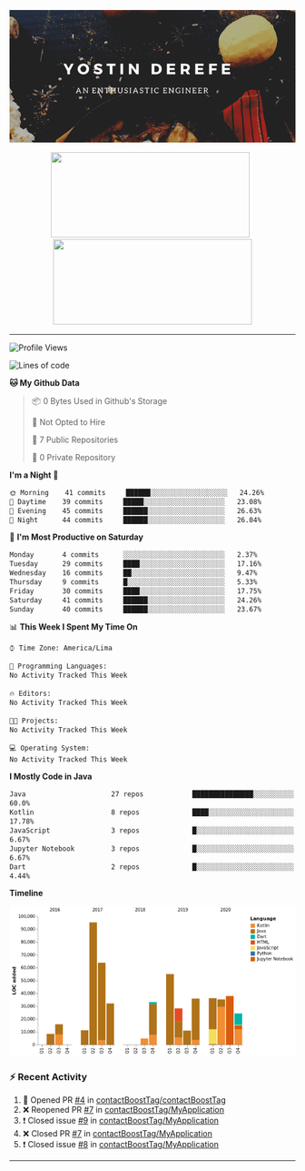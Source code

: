 <!-- https://www.canva.com/folder/all-designs -->
<p align='center'><img src="https://raw.githubusercontent.com/contactBoostTag/contactBoostTag/master/An%20enthusiastic%20engineer.png" alt="banner" /></p>
<p align='center'>
  <a href="#"><img src="https://github-readme-stats.vercel.app/api?username=contactBoostTag&show_icons=true&count_private=true&theme=dark" width="350" height="150"></a>&nbsp;&nbsp;
  <a href="#"><img src="https://github-readme-stats.vercel.app/api/top-langs/?username=contactBoostTag&layout=compact&theme=dark" width="350" height="150"></a>
  
</p>

---
<!--START_SECTION:waka-->
![Profile Views](http://img.shields.io/badge/Profile%20Views-0-blue)

![Lines of code](https://img.shields.io/badge/From%20Hello%20World%20I%27ve%20Written-129364%20lines%20of%20code-blue)

**🐱 My Github Data** 

> 📦 0 Bytes Used in Github's Storage 
 > 
> 🚫 Not Opted to Hire
 > 
> 📜 7 Public Repositories
 > 
> 🔑 0 Private Repository 
 > 
**I'm a Night 🦉** 

```text
🌞 Morning    41 commits     ██████░░░░░░░░░░░░░░░░░░░   24.26% 
🌆 Daytime    39 commits     █████░░░░░░░░░░░░░░░░░░░░   23.08% 
🌃 Evening    45 commits     ██████░░░░░░░░░░░░░░░░░░░   26.63% 
🌙 Night      44 commits     ██████░░░░░░░░░░░░░░░░░░░   26.04%

```
📅 **I'm Most Productive on Saturday** 

```text
Monday       4 commits      ░░░░░░░░░░░░░░░░░░░░░░░░░   2.37% 
Tuesday      29 commits     ████░░░░░░░░░░░░░░░░░░░░░   17.16% 
Wednesday    16 commits     ██░░░░░░░░░░░░░░░░░░░░░░░   9.47% 
Thursday     9 commits      █░░░░░░░░░░░░░░░░░░░░░░░░   5.33% 
Friday       30 commits     ████░░░░░░░░░░░░░░░░░░░░░   17.75% 
Saturday     41 commits     ██████░░░░░░░░░░░░░░░░░░░   24.26% 
Sunday       40 commits     ██████░░░░░░░░░░░░░░░░░░░   23.67%

```


📊 **This Week I Spent My Time On** 

```text
⌚︎ Time Zone: America/Lima

💬 Programming Languages: 
No Activity Tracked This Week

🔥 Editors: 
No Activity Tracked This Week

🐱‍💻 Projects: 
No Activity Tracked This Week

💻 Operating System: 
No Activity Tracked This Week

```

**I Mostly Code in Java** 

```text
Java                     27 repos            ███████████████░░░░░░░░░░   60.0% 
Kotlin                   8 repos             ████░░░░░░░░░░░░░░░░░░░░░   17.78% 
JavaScript               3 repos             █░░░░░░░░░░░░░░░░░░░░░░░░   6.67% 
Jupyter Notebook         3 repos             █░░░░░░░░░░░░░░░░░░░░░░░░   6.67% 
Dart                     2 repos             █░░░░░░░░░░░░░░░░░░░░░░░░   4.44%

```


**Timeline**

![Chart not found](https://raw.githubusercontent.com/contactBoostTag/contactBoostTag/master/charts/bar_graph.png) 


<!--END_SECTION:waka-->

### :zap: Recent Activity

<!--START_SECTION:activity-->
1. 💪 Opened PR [#4](https://github.com/contactBoostTag/contactBoostTag/pull/4) in [contactBoostTag/contactBoostTag](https://github.com/contactBoostTag/contactBoostTag)
2. ❌ Reopened PR [#7](https://github.com/contactBoostTag/MyApplication/pull/7) in [contactBoostTag/MyApplication](https://github.com/contactBoostTag/MyApplication)
3. ❗️ Closed issue [#9](https://github.com/contactBoostTag/MyApplication/issues/9) in [contactBoostTag/MyApplication](https://github.com/contactBoostTag/MyApplication)
4. ❌ Closed PR [#7](https://github.com/contactBoostTag/MyApplication/pull/7) in [contactBoostTag/MyApplication](https://github.com/contactBoostTag/MyApplication)
5. ❗️ Closed issue [#8](https://github.com/contactBoostTag/MyApplication/issues/8) in [contactBoostTag/MyApplication](https://github.com/contactBoostTag/MyApplication)
<!--END_SECTION:activity-->
---
